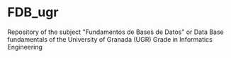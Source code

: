 # FDB_ugr
Repository of the subject "Fundamentos de Bases de Datos" or Data Base fundamentals of the University of Granada (UGR) Grade in Informatics Engineering 
